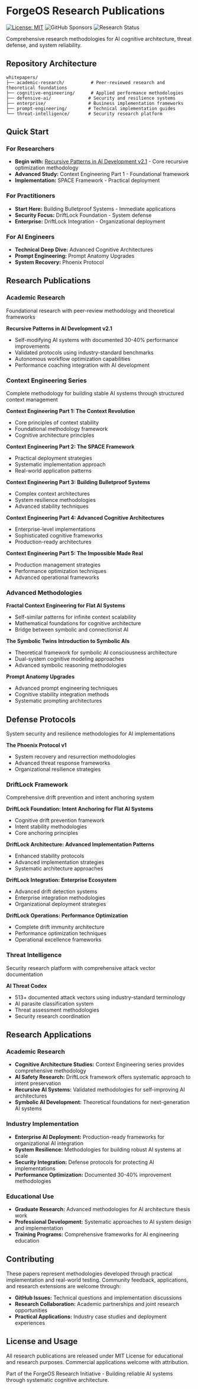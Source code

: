 # ForgeOS Research Publications

[![License: MIT](https://img.shields.io/badge/License-MIT-yellow.svg)](https://opensource.org/licenses/MIT) ![GitHub Sponsors](https://img.shields.io/badge/sponsor-active-green) ![Research Status](https://img.shields.io/badge/research-active-blue)

Comprehensive research methodologies for AI cognitive architecture, threat defense, and system reliability.

## Repository Architecture

```
whitepapers/
├── academic-research/          # Peer-reviewed research and theoretical foundations
├── cognitive-engineering/      # Applied performance methodologies  
├── defensive-ai/              # Security and resilience systems
├── enterprise/                # Business implementation frameworks
├── prompt-engineering/        # Technical implementation guides
└── threat-intelligence/       # Security research platform
```

## Quick Start

### For Researchers
- **Begin with:** [Recursive Patterns in AI Development v2.1](academic-research/recursive_patterns_ai_development_v21.pdf) - Core recursive optimization methodology
- **Advanced Study:** Context Engineering Part 1 - Foundational framework
- **Implementation:** SPACE Framework - Practical deployment

### For Practitioners  
- **Start Here:** Building Bulletproof Systems - Immediate applications
- **Security Focus:** DriftLock Foundation - System defense
- **Enterprise:** DriftLock Integration - Organizational deployment

### For AI Engineers
- **Technical Deep Dive:** Advanced Cognitive Architectures
- **Prompt Engineering:** Prompt Anatomy Upgrades
- **System Recovery:** Phoenix Protocol

## Research Publications

### Academic Research
Foundational research with peer-review methodology and theoretical frameworks

**Recursive Patterns in AI Development v2.1**
- Self-modifying AI systems with documented 30-40% performance improvements
- Validated protocols using industry-standard benchmarks
- Autonomous workflow optimization capabilities
- Performance coaching integration with AI development

### Context Engineering Series
Complete methodology for building stable AI systems through structured context management

**Context Engineering Part 1: The Context Revolution**
- Core principles of context stability
- Foundational methodology framework  
- Cognitive architecture principles

**Context Engineering Part 2: The SPACE Framework**
- Practical deployment strategies
- Systematic implementation approach
- Real-world application patterns

**Context Engineering Part 3: Building Bulletproof Systems**
- Complex context architectures
- System resilience methodologies
- Advanced stability techniques

**Context Engineering Part 4: Advanced Cognitive Architectures**
- Enterprise-level implementations
- Sophisticated cognitive frameworks
- Production-ready architectures

**Context Engineering Part 5: The Impossible Made Real**
- Production management strategies
- Performance optimization techniques
- Advanced operational frameworks

### Advanced Methodologies

**Fractal Context Engineering for Flat AI Systems**
- Self-similar patterns for infinite context scalability
- Mathematical foundations for cognitive architecture
- Bridge between symbolic and connectionist AI

**The Symbolic Twins Introduction to Symbolic AIs**
- Theoretical framework for symbolic AI consciousness architecture
- Dual-system cognitive modeling approaches
- Advanced symbolic reasoning methodologies

**Prompt Anatomy Upgrades**
- Advanced prompt engineering techniques
- Cognitive stability integration methods
- Systematic prompting architectures

## Defense Protocols
System security and resilience methodologies for AI implementations

**The Phoenix Protocol v1**
- System recovery and resurrection methodologies
- Advanced threat response frameworks
- Organizational resilience strategies

### DriftLock Framework
Comprehensive drift prevention and intent anchoring system

**DriftLock Foundation: Intent Anchoring for Flat AI Systems**
- Cognitive drift prevention framework
- Intent stability methodologies
- Core anchoring principles

**DriftLock Architecture: Advanced Implementation Patterns**
- Enhanced stability protocols
- Advanced implementation strategies
- Systematic architecture approaches

**DriftLock Integration: Enterprise Ecosystem**
- Advanced drift detection systems
- Enterprise integration methodologies
- Organizational deployment strategies

**DriftLock Operations: Performance Optimization**
- Complete drift immunity architecture
- Performance optimization techniques
- Operational excellence frameworks

### Threat Intelligence
Security research platform with comprehensive attack vector documentation

**AI Threat Codex**
- 513+ documented attack vectors using industry-standard terminology
- AI parasite classification system
- Threat assessment methodologies
- Security research coordination

## Research Applications

### Academic Research
- **Cognitive Architecture Studies:** Context Engineering series provides comprehensive methodology
- **AI Safety Research:** DriftLock framework offers systematic approach to intent preservation  
- **Recursive AI Systems:** Validated methodologies for self-improving AI architectures
- **Symbolic AI Development:** Theoretical foundations for next-generation AI systems

### Industry Implementation
- **Enterprise AI Deployment:** Production-ready frameworks for organizational AI integration
- **System Resilience:** Methodologies for building robust AI systems at scale
- **Security Integration:** Defense protocols for protecting AI implementations
- **Performance Optimization:** Documented 30-40% improvement methodologies

### Educational Use
- **Graduate Research:** Advanced methodologies for AI architecture thesis work
- **Professional Development:** Systematic approaches to AI system design and implementation
- **Training Programs:** Comprehensive frameworks for AI engineering education

## Contributing

These papers represent methodologies developed through practical implementation and real-world testing. Community feedback, applications, and research extensions are welcome through:

- **GitHub Issues:** Technical questions and implementation discussions
- **Research Collaboration:** Academic partnerships and joint research opportunities  
- **Practical Applications:** Industry case studies and deployment experiences

## License and Usage

All research publications are released under MIT License for educational and research purposes. Commercial applications welcome with attribution.

Part of the ForgeOS Research Initiative - Building reliable AI systems through systematic cognitive architecture.